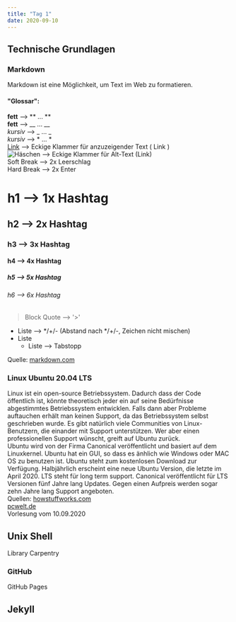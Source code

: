 ```yaml
---
title: "Tag 1"
date: 2020-09-10
---
```

## Technische Grundlagen
### Markdown
Markdown ist eine Möglichkeit, um Text im Web zu formatieren. 
#### "Glossar":
**fett** --> ** ... **  
__fett__ --> __ ... __   
_kursiv_ --> _ ... _  
*kursiv* --> * ... *  
[Link]() --> Eckige Klammer für anzuzeigender Text ( Link )  
![Häschen](https://www.pinterest.ch/pin/760263980817606482/) --> Eckige Klammer für Alt-Text (Link)  
Soft Break --> 2x Leerschlag  
Hard Break --> 2x Enter  
# h1 --> 1x Hashtag  
## h2 --> 2x Hashtag  
### h3 --> 3x Hashtag  
#### h4 --> 4x Hashtag  
##### h5 --> 5x Hashtag  
###### h6 --> 6x Hashtag  
> Block Quote --> '>'  

* Liste --> */+/- (Abstand nach */+/-, Zeichen nicht mischen) 
* Liste
  * Liste --> Tabstopp
  
Quelle: [markdown.com](https://www.markdowntutorial.com/)

### Linux Ubuntu 20.04 LTS
Linux ist ein open-source Betriebssystem. Dadurch dass der Code öffentlich ist, könnte  theoretisch jeder ein auf seine Bedürfnisse abgestimmtes Betriebssystem entwicklen. Falls dann aber Probleme auftauchen erhält man keinen Support, da das Betriebssystem selbst geschrieben wurde. Es gibt natürlich viele Communities von Linux-Benutzern, die einander mit Support unterstützen. Wer aber einen professionellen Support wünscht, greift auf Ubuntu zurück.  
Ubuntu wird von der Firma Canonical veröffentlicht und basiert auf dem Linuxkernel. Ubuntu hat  ein GUI, so dass es änhlich wie Windows oder MAC OS zu benutzen ist. Ubuntu steht zum kostenlosen Download zur Verfügung. Halbjährlich erscheint eine neue Ubuntu Version, die letzte im April 2020. LTS steht für long term support. Canonical veröffentlicht für LTS Versionen fünf Jahre lang Updates. Gegen einen Aufpreis werden sogar zehn Jahre lang Support angeboten.  
Quellen: [howstuffworks.com](https://computer.howstuffworks.com/ubuntu.htm)  
[pcwelt.de](https://www.pcwelt.de/news/Ubuntu-20.04-LTS-Focal-Fossa-Neuerungen-Release-Download-10714971.html)  
Vorlesung vom 10.09.2020

## Unix Shell
Library Carpentry

### GitHub
GitHub Pages
## Jekyll 


